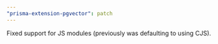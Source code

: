 ```yaml
---
"prisma-extension-pgvector": patch
---
```


Fixed support for JS modules (previously was defaulting to using CJS).
